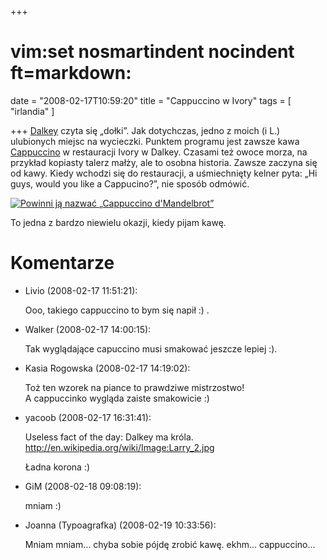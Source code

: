 +++
# vim:set nosmartindent nocindent ft=markdown:
date = "2008-02-17T10:59:20"
title = "Cappuccino w Ivory"
tags = [ "irlandia" ]

+++
[Dalkey](http://en.wikipedia.org/wiki/Dalkey) czyta się „dołki”. Jak dotychczas,
jedno z moich (i L.) ulubionych miejsc na wycieczki. Punktem programu jest
zawsze kawa [Cappuccino](http://pl.wikipedia.org/wiki/Cappuccino) w restauracji
Ivory w Dalkey. Czasami też owoce morza, na przykład kopiasty talerz małży, ale
to osobna historia. Zawsze zaczyna się od kawy. Kiedy wchodzi się do
restauracji, a uśmiechnięty kelner pyta: „Hi guys, would you like a Cappucino?”,
nie sposób odmówić.

[![Powinni ją nazwać „Cappuccino d'Mandelbrot”](http://media.blizinski.pl/images/blog/cappuccino-w-ivory-440px.jpg)](http://media.blizinski.pl/images/blog/cappuccino-w-ivory.jpg)

To jedna z bardzo niewielu okazji, kiedy pijam kawę.

# Komentarze

* Livio (2008-02-17 11:51:21): <p>Ooo, takiego cappuccino to bym się napił :)
  .</p>
* Walker (2008-02-17 14:00:15): <p>Tak wyglądające capuccino musi smakować
  jeszcze lepiej :).</p>
* Kasia Rogowska (2008-02-17 14:19:02): <p>Toż ten wzorek na piance to prawdziwe
  mistrzostwo!<br /> A cappuccinko wygląda zaiste smakowicie :)</p>
* yacoob (2008-02-17 16:31:41): <p>Useless fact of the day: Dalkey ma króla.<br
  /> http://en.wikipedia.org/wiki/Image:Larry_2.jpg</p>  <p>Ładna korona :)</p>
* GiM (2008-02-18 09:08:19): <p>mniam :)</p>
* Joanna (Typoagrafka) (2008-02-19 10:33:56): <p>Mniam mniam&#8230; chyba sobie
  pójdę zrobić kawę. ekhm&#8230; cappuccino&#8230;</p>
